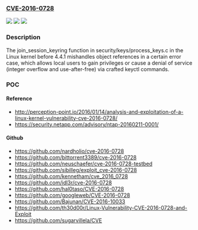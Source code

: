 ### [CVE-2016-0728](https://cve.mitre.org/cgi-bin/cvename.cgi?name=CVE-2016-0728)
![](https://img.shields.io/static/v1?label=Product&message=n%2Fa&color=blue)
![](https://img.shields.io/static/v1?label=Version&message=n%2Fa&color=blue)
![](https://img.shields.io/static/v1?label=Vulnerability&message=n%2Fa&color=brighgreen)

### Description

The join_session_keyring function in security/keys/process_keys.c in the Linux kernel before 4.4.1 mishandles object references in a certain error case, which allows local users to gain privileges or cause a denial of service (integer overflow and use-after-free) via crafted keyctl commands.

### POC

#### Reference
- http://perception-point.io/2016/01/14/analysis-and-exploitation-of-a-linux-kernel-vulnerability-cve-2016-0728/
- https://security.netapp.com/advisory/ntap-20160211-0001/

#### Github
- https://github.com/nardholio/cve-2016-0728
- https://github.com/bittorrent3389/cve-2016-0728
- https://github.com/neuschaefer/cve-2016-0728-testbed
- https://github.com/sibilleg/exploit_cve-2016-0728
- https://github.com/kennetham/cve_2016_0728
- https://github.com/idl3r/cve-2016-0728
- https://github.com/hal0taso/CVE-2016-0728
- https://github.com/googleweb/CVE-2016-0728
- https://github.com/Bajunan/CVE-2016-10033
- https://github.com/th30d00r/Linux-Vulnerability-CVE-2016-0728-and-Exploit
- https://github.com/sugarvillela/CVE

